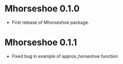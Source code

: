 # Mhorseshoe 0.1.0

* First release of Mhorseshoe package.

# Mhorseshoe 0.1.1

* Fixed bug in example of approx_horseshoe function
